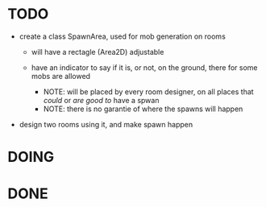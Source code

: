 # TODO

  - create a class SpawnArea, used for mob generation on rooms  
    + will have a rectagle (Area2D) adjustable  
    + have an indicator to say if it is, or not, on the ground, there for some mobs are allowed  

      * NOTE: will be placed by every room designer, on all places that *could* or *are good to* have a spwan  
      * NOTE: there is no garantie of where the spawns will happen  

  - design two rooms using it, and make spawn happen  


# DOING

# DONE
